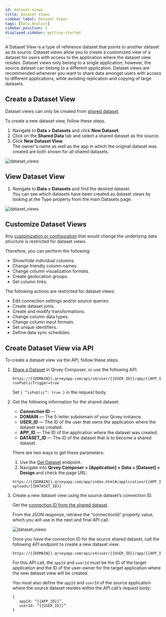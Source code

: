 ```yaml
---
id: dataset-views
title: Dataset Views
sidebar_label: Dataset Views
tags: [Data Analyst]
sidebar_position: 5
displayed_sidebar: getting-started
---
```


A Dataset View is a type of reference dataset that points to another dataset as its source. Dataset views allow you to create a customized view of a dataset for users with access to the application where the dataset view resides. Dataset views only belong to a single application; however, the source dataset can belong to a different application. Dataset views are recommended whenever you want to share data amongst users with access to different applications, while avoiding replication and copying of large datasets.

## Create a Dataset View

Dataset views can only be created from [shared dataset](./overview-of-datasets.md#share-and-un-share-datasets).

To create a new dataset view, follow these steps.

1. Navigate to **Data > Datasets** and click **New Dataset**.  
2. Click on the **Shared Data** tab and select a shared dataset as the source.
3. Click **New Dataset View**.  
   The owner's name as well as the app in which the original dataset was created are both shown for all shared datasets. 

![dataset_views](https://s3.amazonaws.com/cdn.qrvey.com/documentation_assets/ui-docs/datasets/Dataset+Views/datasetviews4.png#thumbnail-60) 

## View Dataset View

1. Navigate to **Data > Datasets** and find the desired dataset.  
   You can see which datasets have been created as dataset views by looking at the Type property from the main Datasets page.

![dataset_views](https://s3.amazonaws.com/cdn.qrvey.com/documentation_assets/ui-docs/datasets/Dataset+Views/dataviews2.png#thumbnail-40) 

## Customize Dataset Views

Any [customization or configuration](./managed-datasets.md#create-a-managed-dataset) that would change the underlying data structure is restricted for dataset views.

Therefore, you can perform the following:
- Show/hide individual columns.
- Change friendly column names.
- Change column visualization formats.
- Create geolocation groups.
- Set column links.

The following actions are restricted for dataset views: 
- Edit connection settings and/or source queries.
- Create dataset joins.
- Create and modify transformations.
- Change column data types.
- Change column input formats.
- Set unique identifiers.
- Define data sync schedules.

## Create Dataset View via API

To create a dataset view via the API, follow these steps.

1. [Share a Dataset](./overview-of-datasets.md#share-and-un-share-datasets) in Qrvey Composer, or use the following API.

   ```
   https://{{DOMAIN}}.qrveyapp.com/api/v4/user/{{USER_ID}}/app/{{APP_ID}}/qollect/dataset/{{DATASET_ID}}/publishVersion?runPublicTrigger=true
   ```
   Set `{ “isPublic”: true }` in the request body.

2. Get the following information for the shared dataset:

   - **Connection ID** — 
   - **DOMAIN** — The 5-letter subdomain of your Qrvey instance.
   - **USER_ID** — The ID of the user that owns the application where the dataset was created.
   - **APP_ID** — The ID of the application where the dataset was created.
   - **DATASET_ID** — The ID of the dataset that is to become a shared dataset.

   There are two ways to get these parameters:
   1. Use the [Get Dataset](https://qrvey.stoplight.io/docs/qrvey-api-doc/9xpku63qfxq54-get-dataset) endpoint.
   2. Navigate into **Qrvey Composer > [Application] > Data > [Dataset] > Design** and check the page URL:

   ```
   https://{{DOMAIN}}.qrveyapp.com/app/index.html#/application/{{APP_ID}}/data-uploads/{{DATASET_ID}}
   ```

3. Create a new dataset view using the source dataset’s connection ID.

   Get the [connection ID from the shared dataset](https://qrvey.stoplight.io/docs/qrvey-api-doc/9xpku63qfxq54-get-dataset).

   From the JSON response, retrieve the “connectionId” property value, which you will use in the next and final API call.

   ![dataset_views](https://s3.amazonaws.com/cdn.qrvey.com/documentation_assets/ui-docs/datasets/Dataset+Views/dataviews3.png#thumbnail-60) 

   Once you have the connection ID for the source shared dataset, call the following API endpoint to create a new dataset view:

   ```
   https://{{DOMAIN}}.qrveyapp.com/api/v4/user/{{USER_ID}}/app/{{APP_ID}}/qollect/dataset/clone/connection/{{CONNECTION_ID}}
   ```

   For this API call, the `appId` and `userId` must be the ID of the target application and the ID of the user-owner for the target application where the new dataset view will be created.

   You must also define the `appId` and `userId` of the source application where the source dataset resides within the API call’s request body:

   ```
   {
      appId: “{{APP_ID}}”,
      userId: “{{USER_ID}}”
   }
   ```